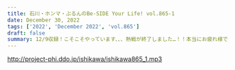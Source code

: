 ```yaml
---
title: 石川・ホンマ・ぶるんのBe-SIDE Your Life! vol.865-1
date: December 30, 2022
tags: ['2022', 'December 2022', 'vol.865']
draft: false
summary: 12/9収録！こそこそやっています、、、熱戦が終了しました…！！本当にお疲れ様でした！！
---
```


http://project-phi.ddo.jp/ishikawa/ishikawa865_1.mp3